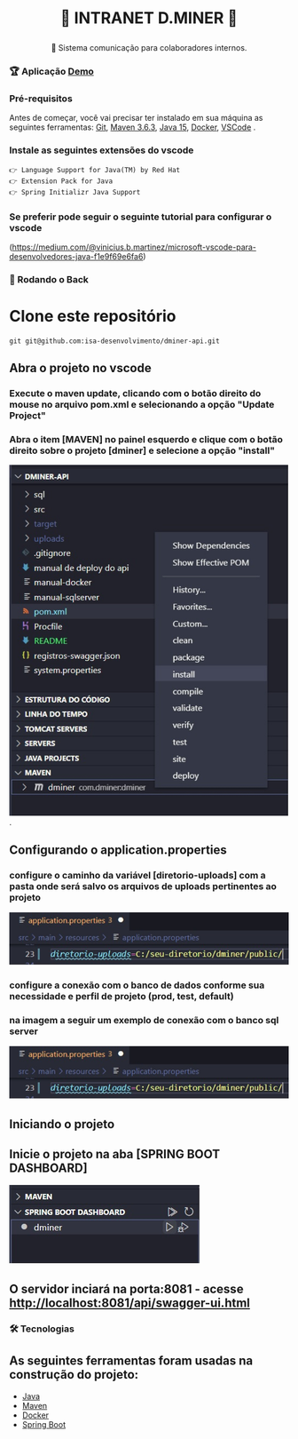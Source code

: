 <h1 align="center">

👾 INTRANET D.MINER 👾

</h1>
<p align="center">🚀  Sistema comunicação para colaboradores internos. 
</p>

### 🏆 Aplicação [Demo](https://dminer.herokuapp.com/)

### Pré-requisitos
Antes de começar, você vai precisar ter instalado em sua máquina as seguintes ferramentas:
[Git](https://git-scm.com/), 
[Maven 3.6.3](http://charlesmms.azurewebsites.net/2017/09/04/instalando-maven-no-windows-10/), 
[Java 15](https://mauriciogeneroso.medium.com/configurando-java-4-como-configurar-as-vari%C3%A1veis-java-home-path-e-classpath-no-windows-46040950638f),
[Docker](https://www.docker.com/products/docker-desktop),
[VSCode](https://code.visualstudio.com/) .

### Instale as seguintes extensões do vscode
    👉 Language Support for Java(TM) by Red Hat
    👉 Extension Pack for Java
    👉 Spring Initializr Java Support

### Se preferir pode seguir o seguinte tutorial para configurar o vscode
(https://medium.com/@vinicius.b.martinez/microsoft-vscode-para-desenvolvedores-java-f1e9f69e6fa6)


### 🎲 Rodando o Back

# Clone este repositório
```
git git@github.com:isa-desenvolvimento/dminer-api.git
```

## Abra o projeto no vscode
### Execute o maven update, clicando com o botão direito do mouse no arquivo pom.xml e selecionando a opção "Update Project"
### Abra o item [MAVEN] no painel esquerdo e clique com o botão direito sobre o projeto [dminer] e selecione a opção "install"
![alt text](/resources-readme/maven.jpg) .

## Configurando o application.properties

### configure o caminho da variável [diretorio-uploads] com a pasta onde será salvo os arquivos de uploads pertinentes ao projeto
![alt text](/resources-readme/diretorio.jpg)

### configure a conexão com o banco de dados conforme sua necessidade e perfil de projeto (prod, test, default)
### na imagem a seguir um exemplo de conexão com o banco sql server
![alt text](/resources-readme/diretorio.jpg)


## Iniciando o projeto

## Inicie o projeto na aba [SPRING BOOT DASHBOARD]
![alt text](/resources-readme/spring-start.jpg)

## O servidor inciará na porta:8081 - acesse <http://localhost:8081/api/swagger-ui.html>


### 🛠 Tecnologias

## As seguintes ferramentas foram usadas na construção do projeto:

- [Java](https://www.oracle.com/java/technologies/javase/jdk15-archive-downloads.html)
- [Maven](https://maven.apache.org/docs/3.6.3/release-notes.html) 
- [Docker](https://www.docker.com/products/docker-desktop)
- [Spring Boot](https://spring.io/projects/spring-boot)